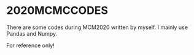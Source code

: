 # 2020MCMCCODES

There are some codes during MCM2020 written by myself. I mainly use Pandas and Numpy. 


For reference only!
